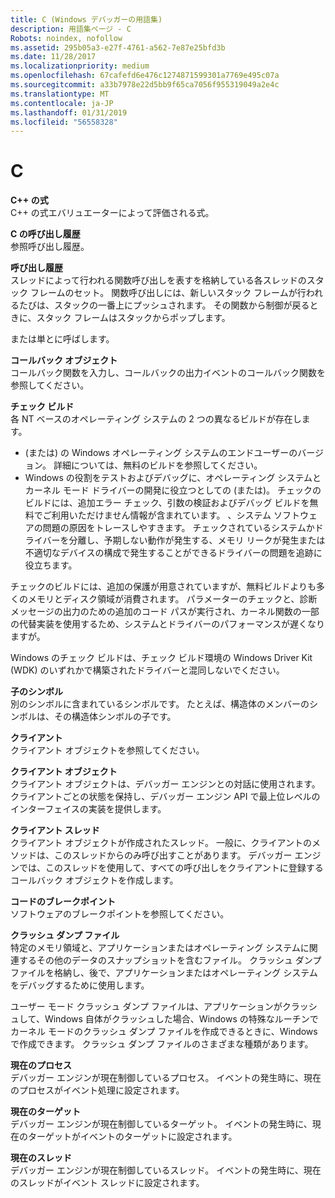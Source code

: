 ```yaml
---
title: C (Windows デバッガーの用語集)
description: 用語集ページ - C
Robots: noindex, nofollow
ms.assetid: 295b05a3-e27f-4761-a562-7e87e25bfd3b
ms.date: 11/28/2017
ms.localizationpriority: medium
ms.openlocfilehash: 67cafefd6e476c1274871599301a7769e495c07a
ms.sourcegitcommit: a33b7978e22d5bb9f65ca7056f955319049a2e4c
ms.translationtype: MT
ms.contentlocale: ja-JP
ms.lasthandoff: 01/31/2019
ms.locfileid: "56558328"
---
```

# <a name="c"></a>C


<span id="c___expression"></span><span id="C___EXPRESSION"></span>**C++ の式**  
C++ の式エバリュエーターによって評価される式。

<span id="c_call_stack"></span><span id="C_CALL_STACK"></span>**C の呼び出し履歴**  
参照呼び出し履歴。

<span id="call_stack"></span><span id="CALL_STACK"></span>**呼び出し履歴**  
スレッドによって行われる関数呼び出しを表すを格納している各スレッドのスタック フレームのセット。 関数呼び出しには、新しいスタック フレームが行われるたびは、スタックの一番上にプッシュされます。 その関数から制御が戻るときに、スタック フレームはスタックからポップします。

または単とに呼ばします。

<span id="callback_object"></span><span id="CALLBACK_OBJECT"></span>**コールバック オブジェクト**  
コールバック関数を入力し、コールバックの出力イベントのコールバック関数を参照してください。

<span id="checked_build"></span><span id="CHECKED_BUILD"></span>**チェック ビルド**  
各 NT ベースのオペレーティング システムの 2 つの異なるビルドが存在します。

-   (または) の Windows オペレーティング システムのエンドユーザーのバージョン。 詳細については、無料のビルドを参照してください。
-   Windows の役割をテストおよびデバッグに、オペレーティング システムとカーネル モード ドライバーの開発に役立つとしての (または)。 チェックのビルドには、追加エラー チェック、引数の検証およびデバッグ ビルドを無料でご利用いただけません情報が含まれています。 、システム ソフトウェアの問題の原因をトレースしやすきます。 チェックされているシステムかドライバーを分離し、予期しない動作が発生する、メモリ リークが発生または不適切なデバイスの構成で発生することができるドライバーの問題を追跡に役立ちます。

チェックのビルドには、追加の保護が用意されていますが、無料ビルドよりも多くのメモリとディスク領域が消費されます。 パラメーターのチェックと、診断メッセージの出力のための追加のコード パスが実行され、カーネル関数の一部の代替実装を使用するため、システムとドライバーのパフォーマンスが遅くなりますが。

Windows のチェック ビルドは、チェック ビルド環境の Windows Driver Kit (WDK) のいずれかで構築されたドライバーと混同しないでください。

<span id="child_symbol"></span><span id="CHILD_SYMBOL"></span>**子のシンボル**  
別のシンボルに含まれているシンボルです。 たとえば、構造体のメンバーのシンボルは、その構造体シンボルの子です。

<span id="client"></span><span id="CLIENT"></span>**クライアント**  
クライアント オブジェクトを参照してください。

<span id="client_object"></span><span id="CLIENT_OBJECT"></span>**クライアント オブジェクト**  
クライアント オブジェクトは、デバッガー エンジンとの対話に使用されます。 クライアントごとの状態を保持し、デバッガー エンジン API で最上位レベルのインターフェイスの実装を提供します。

<span id="client_thread"></span><span id="CLIENT_THREAD"></span>**クライアント スレッド**  
クライアント オブジェクトが作成されたスレッド。 一般に、クライアントのメソッドは、このスレッドからのみ呼び出すことがあります。 デバッガー エンジンでは、このスレッドを使用して、すべての呼び出しをクライアントに登録するコールバック オブジェクトを作成します。

<span id="code_breakpoint"></span><span id="CODE_BREAKPOINT"></span>**コードのブレークポイント**  
ソフトウェアのブレークポイントを参照してください。

<span id="crash_dump_file"></span><span id="CRASH_DUMP_FILE"></span>**クラッシュ ダンプ ファイル**  
特定のメモリ領域と、アプリケーションまたはオペレーティング システムに関連するその他のデータのスナップショットを含むファイル。 クラッシュ ダンプ ファイルを格納し、後で、アプリケーションまたはオペレーティング システムをデバッグするために使用します。

ユーザー モード クラッシュ ダンプ ファイルは、アプリケーションがクラッシュして、Windows 自体がクラッシュした場合、Windows の特殊なルーチンでカーネル モードのクラッシュ ダンプ ファイルを作成できるときに、Windows で作成できます。 クラッシュ ダンプ ファイルのさまざまな種類があります。

<span id="current_process"></span><span id="CURRENT_PROCESS"></span>**現在のプロセス**  
デバッガー エンジンが現在制御しているプロセス。 イベントの発生時に、現在のプロセスがイベント処理に設定されます。

<span id="current_target"></span><span id="CURRENT_TARGET"></span>**現在のターゲット**  
デバッガー エンジンが現在制御しているターゲット。 イベントの発生時に、現在のターゲットがイベントのターゲットに設定されます。

<span id="current_thread"></span><span id="CURRENT_THREAD"></span>**現在のスレッド**  
デバッガー エンジンが現在制御しているスレッド。 イベントの発生時に、現在のスレッドがイベント スレッドに設定されます。

 

 






